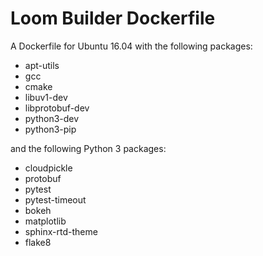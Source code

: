 # Loom Builder Dockerfile

A Dockerfile for Ubuntu 16.04 with the following packages:

 * apt-utils
 * gcc
 * cmake
 * libuv1-dev
 * libprotobuf-dev
 * python3-dev
 * python3-pip

and the following Python 3 packages:

 * cloudpickle
 * protobuf
 * pytest
 * pytest-timeout
 * bokeh
 * matplotlib
 * sphinx-rtd-theme
 * flake8
